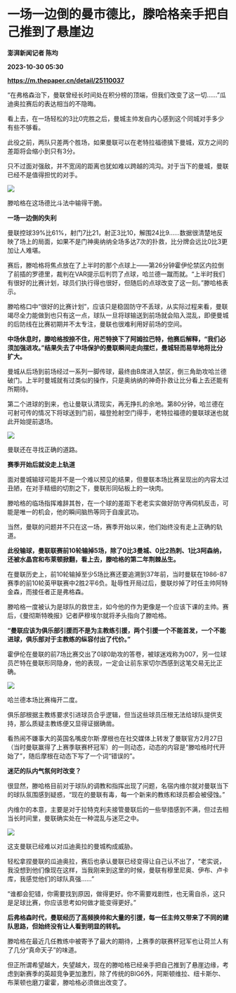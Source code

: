 # 一场一边倒的曼市德比，滕哈格亲手把自己推到了悬崖边
**澎湃新闻记者 陈均**

**2023-10-30 05:30**

**https://m.thepaper.cn/detail/25110037**

“在弗格森治下，曼联曾经长时间处在积分榜的顶端，但我们改变了这一切……”瓜迪奥拉赛后的表达相当的不隐晦。

看上去，在一场轻松的3比0完胜之后，曼城主帅发自内心感到这个同城对手多少有些不够看。

此役之前，两队只差两个胜场，如果曼联可以在老特拉福德擒下曼城，双方之间的差距将会缩小到只有3分。

只不过面对强敌，并不宽阔的距离也犹如难以跨越的鸿沟。对于当下的曼城，曼联已经不是值得担忧的对手。

![](https://imagecloud.thepaper.cn/thepaper/image/276/210/969.jpg)

滕哈格在这场德比斗法中输得干脆。

**一场一边倒的失利**

曼联控球39%比61%，射门7比21，射正3比10，解围24比9……数据很清楚地反映了场上的局面，如果不是门神奥纳纳全场多达7次的扑救，比分牌会远比0比3更加让人难堪。

赛后，滕哈格将焦点放在了上半时的那个点球上——第26分钟霍伊伦禁区内拉倒了前插的罗德里，裁判在VAR提示后判罚了点球，哈兰德一蹴而就。“上半时我们有很好的比赛计划，球员们执行得也很好，但随后的点球改变了这一刻。”滕哈格表示。

滕哈格口中“很好的比赛计划”，应该只是稳固防守不丢球，从实际过程来看，曼联竭尽全力能做到也只有这一点，球队一旦将球输送到前场就会陷入混乱，即便曼城的后防线在比赛初期并不太专注，曼联也很难利用好前场的空间。

**中场休息时，滕哈格按捺不住，用芒特换下了阿姆拉巴特，他赛后解释，“我们必须加强进攻。”结果失去了中场保护的曼联瞬间走向摆烂，曼城轻而易举地将比分扩大。**

曼城从后场到前场经过一系列一脚传球，最终由B席进入禁区，倒三角助攻哈兰德破门。上半时曼城就有过类似的操作，只是奥纳纳的神奇扑救让比分看上去还能有所期待。

第二个进球的到来，也让曼联认清现实，再无挣扎的余地。第80分钟，哈兰德在可射可传的情况下将球送到门前，福登抢射空门得手，老特拉福德的曼联球迷也就此开始提前退场。

![](https://imagecloud.thepaper.cn/thepaper/image/276/210/974.jpg)

曼联还在寻找正确的道路。

**赛季开始后就没走上轨道**

面对曼城输球可能并不是一个难以预见的结果，但曼联本场比赛呈现出的内容太过丑陋，在对手精细的切割之下，曼联形同砧板上的一块肉。

滕哈格的临场指挥难辞其咎，在一个球的差距下老老实实做好防守再伺机反击，可能是唯一的机会，他的瞬间脑热等同于自废武功。

当然，曼联的问题并不只在这一场，赛季开始以来，他们始终没有走上正确的轨道。

**此役输球，曼联联赛前10轮输掉5场，除了0比3曼城、0比2热刺、1比3阿森纳，还被水晶宫和布莱顿掀翻，看上去，滕哈格的第二年荆棘丛生。**

在曼联历史上，前10轮输掉至少5场比赛还要追溯到37年前，当时曼联在1986-87赛季的前10轮英甲联赛中2胜2平6负。耻辱性开局过后，曼联炒掉了时任主帅阿特金森，而接任者正是弗格森。

滕哈格一度被认为是球队的救世主，如今他的作为更像是一个应该下课的主帅。赛后，《曼彻斯特晚报》记者萨穆埃尔就将矛头指向了滕哈格。

**“曼联应该为俱乐部引援而不是为主教练引援，两个引援一个不能首发，一个不能进球，俱乐部对于主教练的纵容付出了代价。”**

霍伊伦在曼联的前7场比赛交出了0球0助攻的答卷，被球迷戏称为007，另一位球员芒特在曼联形同隐身，他的表现，一定会让前东家切尔西感到这笔交易无比正确。

![](https://imagecloud.thepaper.cn/thepaper/image/276/210/976.jpg)

哈兰德本场比赛梅开二度。

俱乐部根据主教练要求引进球员合乎逻辑，但当这些球员压根无法给球队提供支持，那么质疑主教练便又显得证据确凿。

看热闹不嫌事大的英国名嘴皮尔斯·摩根也在社交媒体上转发了曼联官方2月27日（当时曼联赢得了上赛季联赛杯冠军）的一则动态，动态的内容是“滕哈格时代开始了”，随后摩根在动态下写了一个词“错误的”。

**迷茫的队内气氛何时改变？**

很显然，滕哈格目前对于球队的调教和指挥出现了问题，名宿内维尔就对曼联当下的球队氛围感到疑惑，“现在的曼联有毒，每一个新来的教练和球员都会被侵蚀。”

内维尔的本意，主要是对于拉特克利夫接管曼联后的一些举措感到不满，但过去相当长时间里，曼联确实处在一种混乱与迷茫之中。

![](https://imagecloud.thepaper.cn/thepaper/image/276/210/975.jpg)

这支曼联已经难以对瓜迪奥拉的曼城构成威胁。

轻松拿捏曼联的瓜迪奥拉，赛后也承认曼联已经变得让自己认不出了，“老实说，我没想到他们像现在这样，当我刚来到这里的时候，曼联有穆里尼奥、伊布、卢卡库，我感觉他们的球队真强……”

“谁都会犯错，你需要找到原因，做得更好。你不需要戏剧性，也无需自杀，这只是足球比赛，你应该思考如何做才能变得更好。”

**后弗格森时代，曼联经历了高频换帅和大量的引援，每一任主帅又带来了不同的建队思路，但始终没有让人看到明显的转机。**

滕哈格在最近几任教练中被寄予了最大的期待，上赛季的联赛杯冠军也让荷兰人有了几分“真命天子”的味道。

但正所谓希望越大，失望越大，现在的滕哈格已经亲手把自己推到了悬崖边缘，考虑到新赛季的英超竞争更加激烈，除了传统的BIG6外，阿斯顿维拉、纽卡斯尔、布莱顿也磨刀霍霍，滕哈格必须做出改变了。